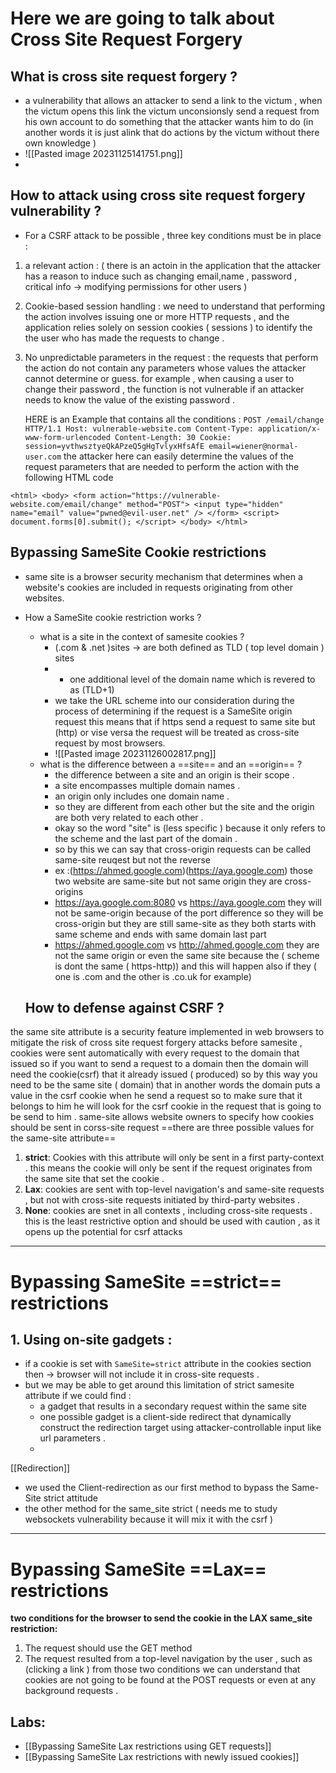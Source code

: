 # Here we are going to talk about Cross Site Request Forgery 

## What is cross site request forgery ?
- a vulnerability that allows an attacker to send a link  to the victum , when the victum opens this link the victum unconsionsly send a request from his own account  to do something  that the attacker wants him to do (in another words it is just alink that do actions by the victum without there own knowledge )
- ![[Pasted image 20231125141751.png]]
- 
## How to  attack using cross site request forgery vulnerability ? 
- For a CSRF attack to be possible , three key conditions must be in place : 
 1. a relevant action : ( there is an actoin in the application that the attacker has a reason to induce such as changing email,name , password , critical info ->  modifying permissions for other users )
 2. Cookie-based session handling  : we need to understand that performing the action involves  issuing one or more HTTP  requests , and the application  relies solely on  session cookies ( sessions ) to identify the the user who has made the requests to change . 
 3. No unpredictable parameters in the request : the requests that perform the action do not contain  any parameters whose values the attacker cannot determine or guess. for example , when causing a user to change their password , the function is not vulnerable  if an attacker needs to know the value of the existing password . 
 
	HERE is an Example  that contains all the  conditions : 
	`POST /email/change HTTP/1.1 Host: vulnerable-website.com Content-Type: application/x-www-form-urlencoded Content-Length: 30 Cookie: session=yvthwsztyeQkAPzeQ5gHgTvlyxHfsAfE email=wiener@normal-user.com`
the attacker here can easily determine the values of the request parameters that are needed to perform the action with the following  HTML  code 


`<html> <body> <form action="https://vulnerable-website.com/email/change" method="POST"> <input type="hidden" name="email" value="pwned@evil-user.net" /> </form> <script> document.forms[0].submit(); </script> </body> </html>`


## Bypassing SameSite Cookie restrictions 
- same site is a browser security mechanism  that determines when a website's cookies are included in requests originating from other websites. 
- How  a SameSite cookie restriction works ? 
	- what is a site in the context of samesite cookies ? 
		- (.com & .net )sites  -> are both defined as TLD  ( top level domain ) sites 
		- + one additional level of the domain name which is revered to  as (TLD+1)
		- we take the URL scheme into our consideration  during the process of determining if the  request is a SameSite origin request this means that if https send a request to same site but (http) or vise versa  the request will be treated as  cross-site  request by most browsers. 
		- ![[Pasted image 20231126002817.png]]
	 - what is the difference between a ==site== and an ==origin== ? 
		 - the difference between a site and an origin is their scope . 
		 - a site encompasses multiple domain names . 
		 - an origin  only includes  one domain name . 
		 - so they are different from each other but the  site and the origin are both very related to each other . 
		 - okay so the word "site" is (less specific ) because it only refers to the scheme and the last part of the domain  .
		 - so by this we can say that cross-origin requests can be called same-site reuqest  but not the reverse 
		 - ex :(https://ahmed.google.com)(https://aya.google.com)  those two website are same-site but not same origin they are cross-origins
		 - https://aya.google.com:8080  vs  https://aya.google.com 
			 they will not be same-origin because of the port difference  so they will be cross-origin  but they are still same-site  as they both starts with same scheme and ends with same domain last part 
		- https://ahmed.google.com vs http://ahmed.google.com
			  they are not the same origin or even the same site because the ( scheme is dont the same ( https-http))
			  and this will happen also if they ( one is .com and the other is .co.uk for example)
  
   
   ## How to defense against CSRF ? 
the same site attribute is a security feature implemented in web browsers to mitigate the risk of cross site request forgery attacks  before samesite  , cookies  were sent automatically  with every request to the domain that issued  so if  you want to send a request to a domain  then the domain will need the cookie(csrf) that it already issued  ( produced) so by this way you need to be the same site ( domain) that in another words the domain puts a value in the csrf cookie when he send a request  so to make sure that it belongs to him he will look for the csrf cookie in the request that is going to be send to him  . 
same-site allows website owners to specify how cookies should be sent in corss-site request
==there are three possible values for the same-site attribute==  
1. **strict**: Cookies with this attribute will only be sent  in a first party-context . this means the cookie will only be sent if the request originates from the same site that set the cookie . 
2. **Lax**: cookies are sent with top-level navigation's  and same-site requests , but not with cross-site requests initiated  by third-party websites .
3. **None**: cookies are snet in all contexts , including cross-site requests . this is the least restrictive option and should be used with caution , as it opens up the potential for csrf attacks 
----
# Bypassing SameSite ==strict== restrictions 

## 1. Using on-site gadgets :
- if a cookie is set with `SameSite=strict`  attribute in the cookies section then -> browser will not include it in  cross-site  requests . 
- but we may be able to get around this limitation of strict  samesite attribute if we could find :
	- a gadget that results in a secondary request within the same site  
	- one possible gadget is a client-side  redirect that dynamically construct the redirection target using attacker-controllable input like url parameters . 
	- 

[[Redirection]]
- we used the Client-redirection as our first method to bypass the Same-Site strict attitude 
- the other method for the same_site strict  ( needs me to study websockets vulnerability because it will mix it with the csrf ) 

---
# Bypassing SameSite ==Lax== restrictions  

**two conditions for the browser to send the cookie in the LAX same_site restriction:**
1. The request should use the GET method
2. The request resulted from a top-level navigation  by the user , such as (clicking a link ) 
from those two conditions we can  understand that cookies  are not going to be found at the POST requests 
or even at any background requests . 
## Labs: 
- [[Bypassing SameSite Lax restrictions using GET requests]]
- [[Bypassing SameSite Lax restrictions with newly issued cookies]]
